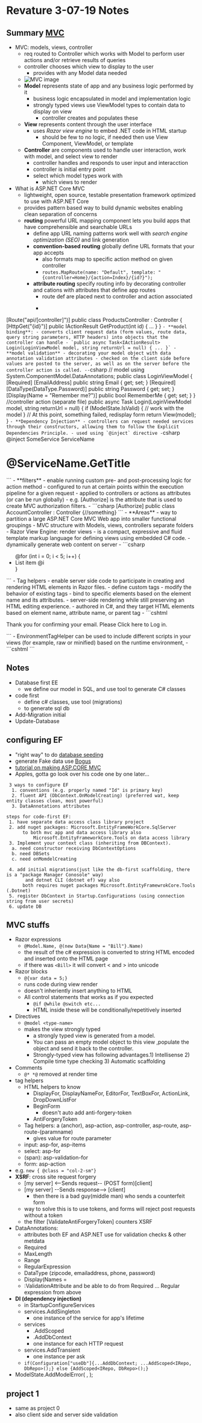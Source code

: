 # Revature 3-07-19 Notes

## Summary [MVC](https://docs.microsoft.com/en-us/aspnet/core/mvc/overview?view=aspnetcore-2.2)
- MVC: models, views, controller
	- req routed to Controller which works with Model to perform user actions and/or retrieve results of queries
	- controller chooses which view to display to the user
		- provides with any Model data needed
	- ![MVC image](https://docs.microsoft.com/en-us/aspnet/core/mvc/overview/_static/mvc.png?view=aspnetcore-2.2)
	- **Model** represents state of app and any business logic performed by it
		- business logic encapsulated in model and implementation logic
		- strongly typed views use ViewModel types to contain data to display on view
			- controller creates and populates these
	- **View** represents content through the user interface
		- uses *Razor view engine* to embed .NET code in HTML startup
			- should be few to no logic, if needed then use View Component, ViewModel, or template
	- **Controller** are components used to handle user interaction, work with model, and select view to render
		- controller handles and responds to user input and interacction
		- controller is initial entry point
		- select which model types work with
			- which views to render
- What is ASP.NET Core MVC
	- lightweight, open source, testable presentation framework optimized to use with ASP.NET Core
	- provides pattern based way to build dynamic websites enabling clean separation of concerns
	- **routing** powerful URL mapping component lets you build apps that have comprehensible and searchable URLs
		- define app URL naming patterns work well with *search engine optimization (SEO)* and link generation
		- **convention-based routing** globally define URL formats that your app accepts
			- also formats map to specific action method on given controller
			- `routes.MapRoute(name: "Default", template: "{controller=Home}/{action=Index}/{id?}");`
		- **attribute routing** specify routing info by decorating controller and cations with attributes that define app routes
			- route def are placed next to controller and action associated
			- ```csharp
[Route("api/[controller]")]
public class ProductsController : Controller
{
  [HttpGet("{id}")]
  public IActionResult GetProduct(int id)
  {
    ...
  }
}
			```
	- **model binding**:
		- converts client request data (form values, route data, query string parameters, HTTP headers) into objects that the controller can handle
		- `public async Task<IActionResult> Login(LoginViewModel model, string returnUrl = null) { ... }`
	- **model validation**
		- decorating your model object with data annotation validation attributes
		- checked on the client side before values are posted to the server, as well as on the server before the controller action is called.
		-- ```csharp
// model
using System.ComponentModel.DataAnnotations;
public class LoginViewModel
{
    [Required]
    [EmailAddress]
    public string Email { get; set; }
    [Required]
    [DataType(DataType.Password)]
    public string Password { get; set; }
    [Display(Name = "Remember me?")]
    public bool RememberMe { get; set; }
}
//controller action (separate file)
public async Task<IActionResult> Login(LoginViewModel model, string returnUrl = null)
{
    if (ModelState.IsValid)
    {
      // work with the model
    }
    // At this point, something failed, redisplay form
    return View(model);
}
		```
	- **Dependency Injection**
		- controllers can request needed services through their constructors, allowing them to follow the Explicit Dependencies Principle.
		- used using `@inject` directive
		- ```csharp
@inject SomeService ServiceName
<!DOCTYPE html>
<html lang="en">
<head>
    <title>@ServiceName.GetTitle</title>
</head>
<body>
    <h1>@ServiceName.GetTitle</h1>
</body>
</html>
		```
	- **filters**
		- enable running custom pre- and post-processing logic for action method
		-  configured to run at certain points within the execution pipeline for a given request
		- applied to controllers or actions as attributes (or can be run globally)
		- e.g. [Authorize] is the attribute that is used to create MVC authorization filters.
		- ```csharp
[Authorize]
   public class AccountController : Controller
   {//something}
		```
	- **Areas**
		- way to partition a large ASP.NET Core MVC Web app into smaller functional groupings
		- MVC structure with Models, views, controllers separate folders
- Razor View Engine: render views
	- is a compact, expressive and fluid template markup language for defining views using embedded C# code. 
	- dynamically generate web content on server
		- ```csharp
	<ul>
	  @for (int i = 0; i < 5; i++) {
	    <li>List item @i</li>
	  }
	</ul>
		```
	- Tag helpers
		- enable server side code to participate in creating and rendering HTML elements in Razor files. 
			- define custom tags
			- modify the behavior of existing tags
		- bind to specific elements based on the element name and its attributes. 
		-  server-side rendering while still preserving an HTML editing experience.
		- authored in C#, and they target HTML elements based on element name, attribute name, or parent tag
		- ```cshtml
<p>
    Thank you for confirming your email.
    Please <a asp-controller="Account" asp-action="Login">Click here to Log in</a>.
</p>
		```
		- EnvironmentTagHelper can be used to include different scripts in your views (for example, raw or minified) based on the runtime environment,
			- ```cshtml
<environment names="Development">
    <script src="~/lib/jquery/dist/jquery.js"></script>
</environment>
<environment names="Staging,Production">
    <script src="https://ajax.aspnetcdn.com/ajax/jquery/jquery-2.1.4.min.js"
            asp-fallback-src="~/lib/jquery/dist/jquery.min.js"
            asp-fallback-test="window.jQuery">
    </script>
</environment>
			```

## Notes
- Database first EE
	- we define our model in SQL, and use tool to generate C# classes
- code first
	- define c# classes, use tool (migrations)
	- to generate sql db
- Add-Migration initial
- Update-Database

## configuring EF
- "right way" to do [database seeding](https://docs.microsoft.com/en-us/ef/core/modeling/data-seeding)
- generate Fake data use [Bogus](https://github.com/bchavez/Bogus)
- [tutorial on making ASP.CORE MVC](https://docs.microsoft.com/en-us/aspnet/core/tutorials/first-mvc-app/?view=aspnetcore-2.2)
- Apples, gotta go look over his code one by one later... 

```
 3 ways to configure EF
  1. conventions (e.g. properly named "Id" is primary key)
  2. fluent API (DbContext.OnModelCreating) (preferred wat, keep entity classes clean, most powerful)
  3. DataAnnotations attributes 

steps for code-first EF:
 1. have separate data access class library project
 2. add nuget packages: Microsoft.EntityFrameWorkCore.SqlServer
      to both mvc app and data access library also
          Microsoft.EntityFrameworkCore.Tools on data access library
 3. Implement your context class (inheriting from DBContext).
  a. need constructor receiving DbContextOptions
  b. need DBSets
  c. need onMomdelCreating
      
 4. add initial migrations(just like the db-first scaffolding, there is a "package Manager Conosole" way)
       and dotnet CLI (dotnet ef) way also
      both requires nuget packages Microsoft.EntityFramewrokCore.Tools (.Dotnet)
 5. register DbContext in Startup.Configurations (using connection string from user secrets)
 6. update DB
```

## MVC stuffs
- Razor expressions
	- `@Model.Name, @(new Data{Name = "Bill"}.Name)`
	- the result of the c# expression is converted to string HTML encoded and inserted onto the HTML page
	- if there was `<Bill>` it will convert < and > into unicode
- Razor blocks
	- `@{var data = 5;}`
	- runs code during view render
	- doesn't inheriently insert anything to HTML
	- All control statements that works as if you expected
		- `@if @while @switch etc...`
		- HTML inside these will be conditionally/repetitively inserted
- Directives
	- `@model <type-name>`
	- makes the view strongly typed
		- a strongly typed view is generated from a model.
		- You can pass an empty model object to this view ,populate the object and send it back to the controller. 
		- Strongly-typed view has following advantages.1) Intellisense 2) Compile time type checking 3) Automatic scaffolding
- Comments
	- `@* *@` removed at render time
- tag helpers
	- HTML helpers to know
		- DisplayFor, DisplayNameFor, EditorFor, TextBoxFor, ActionLink, DropDownListFor
		- BeginForm
			- doesn't auto add anti-forgery-token
		- AntiForgeryToken
	- Tag helpers: a (anchor), asp-action, asp-controller, asp-route, asp-route-(paramname)
		- gives value for route parameter
	- input: asp-for, asp-items
	- select: asp-for
	- (span): asp-validation-for
	- form: asp-action
- e.g. `new { @class = "col-2-sm"}`
- **XSRF**: cross site request forgery
	- [my server]  <--Sends request-- (POST form)[client]
	- [my server]  --Sends response--> [client]
		- then there is a bad guy(middle man) who sends a counterfeit form 
	- way to solve this is to use tokens, and forms will reject post requests without a token
	- the filter [ValidateAntiForgeryToken] counters XSRF
- DataAnnotations:
	- attributes both EF and ASP.NET use for validation checks & other metdata
	- Required
	- MaxLength
	- Range
	- RegularExpression
	- DataType (zipcode, emailaddress, phone, password)
	- Display(Names =
	- :ValidationAttribute and be able to do from Required ... Regular expression from above
- **DI (dependency injection)**
	- in StartupConfigureServices
	- services.AddSingleton
		- one instance of the service for app's lifetime
	- services
		- .AddScoped
		- .AddDbContext
		- one instance for each HTTP request
	- services.AddTransient
		- one instance per ask
	- `if(Configuration["useDb"]{...AddDbContext; ...AddScoped<IRepo, DbRepo>();} else {AddScoped<IRepo, DbRepo>();}`
- ModelState.AddModelError( , );

## project 1
- same as project 0
- also client side and server side validation

